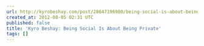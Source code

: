 ```yaml
---
url: http://kyrobeshay.com/post/28647196980/being-social-is-about-being-private
created_at: 2012-08-05 02:31 UTC
published: false
title: 'Kyro Beshay: Being Social Is About Being Private'
tags: []
---
```



